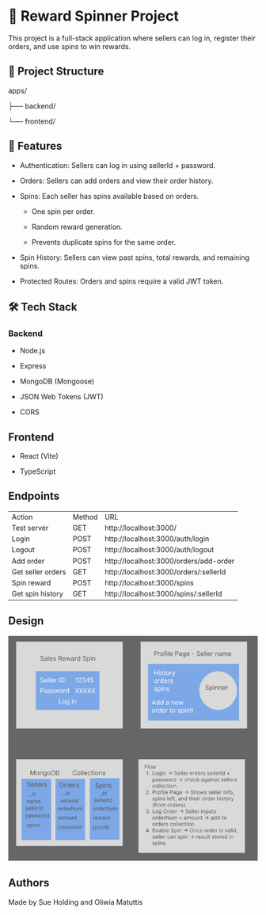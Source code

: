 # 🎰 Reward Spinner Project

This project is a full-stack application where sellers can log in, register their orders, and use spins to win rewards.

## 📂 Project Structure

apps/

 ├── backend/

 └── frontend/

## 🚀 Features

- Authentication: Sellers can log in using sellerId + password.

- Orders: Sellers can add orders and view their order history.

- Spins: Each seller has spins available based on orders.

    - One spin per order.

    - Random reward generation.

    - Prevents duplicate spins for the same order.

- Spin History: Sellers can view past spins, total rewards, and remaining spins.

- Protected Routes: Orders and spins require a valid JWT token.

## 🛠️ Tech Stack

### Backend

- Node.js

- Express

- MongoDB (Mongoose)

- JSON Web Tokens (JWT)

- CORS

## Frontend

- React (Vite)

- TypeScript

## Endpoints

|                  |        |                                        |
|------------------|--------|----------------------------------------|
|Action            | Method | URL                                    |
|Test server       | GET	| http://localhost:3000/                 |
|Login	           | POST   | http://localhost:3000/auth/login       |
|Logout            | POST	| http://localhost:3000/auth/logout      |
|Add order         | POST   | http://localhost:3000/orders/add-order |
|Get seller orders | GET	| http://localhost:3000/orders/:sellerId |
|Spin reward	   | POST   | http://localhost:3000/spins            |
|Get spin history  | GET	| http://localhost:3000/spins/:sellerId  |

## Design

![design](design.png)

## Authors

Made by Sue Holding and Oliwia Matuttis